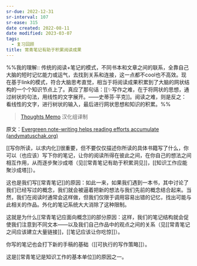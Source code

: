 ```yaml
---
sr-due: 2022-12-31
sr-interval: 107
sr-ease: 315
date created: 2022-08-11
date modified: 2023-03-07
tags:
  - 复习回顾
title: 常青笔记有助于积累阅读成果
---
```


%%我的理解:: 传统的阅读+笔记的模式，不同书本和文章之间的联系，全靠自己大脑的短时记忆能力或运气，去找到关系和连接，这一点都不cool也不高效。现在基于link的模式，符合大脑思考直觉，相当于将阅读成果积累到了大脑的网状结构的一个个知识节点上了。真应了那句话：[[✨写作之难，在于将网状的思想，通过树状的句法，用线性的文字展开。——史蒂芬·平克]]。阅读之难，则是反之：看线性的文字，进行树状的输入，最后进行网状思想和知识的积累。%%

> [Thoughts Memo](https://paratranz.cn/projects/3131) 汉化组译制

原文：[Evergreen note-writing helps reading efforts accumulate (andymatuschak.org)](https://notes.andymatuschak.org/z6M8kex6kDF2FT6MWqAMDQddsqUr8sphLmyy1)

[[写你所读，以求内化]]很重要，但不要仅仅描述你所读的具体书籍写了什么，你可以（也应该）写下你的笔记，让你的阅读所得在彼此之间，在你自己的想法之间相互作用，从而逐步聚沙成塔（见[[常青笔记有助于积累洞见]]，[[知识工作应能聚沙成塔]]）。

这也是我们写[[常青笔记]]的原因：如此一来，如果我们遇到一本书，其中讨论了我们已经写过的概念，我们就会被逼着把新的想法与我们先前的概念结合起来。当然，我们在阅读时通常会这样做，但我们仅限于调用容易出错的记忆，找出可能与此相关的作品。外化的笔记系统大大消除了这种限制。

这就是为什么[[常青笔记应面向概念]]的部分原因：这样，我们的笔记结构就会促使我们注意到不同文本——以及我们自己作品中的观点之间的关系（见[[常青笔记之间应该建立大量链接]]，[[笔记应该让你吃惊]]）。

你写的笔记也会打下新的手稿的基础（[[可执行的写作策略]]）。

这是[[常青笔记是知识工作的基本单位]]的原因之一。
